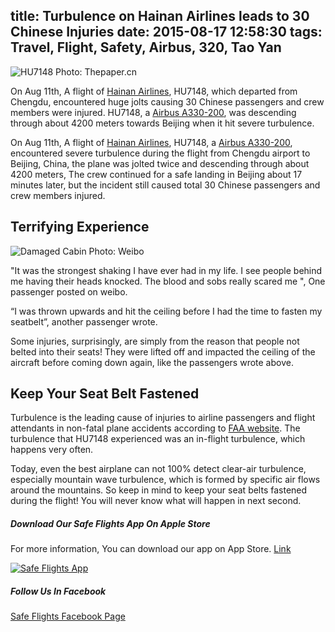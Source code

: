 title: Turbulence on Hainan Airlines leads to 30 Chinese Injuries
date: 2015-08-17 12:58:30
tags: Travel, Flight, Safety, Airbus, 320, Tao Yan
---

![HU7148 Photo: Thepaper.cn](http://www.safetyflights.com/images/flightBlog/20150811-wld-hainan-1.jpg)

On Aug 11th, A flight of [Hainan Airlines](http://www.safetyflights.com/#!/search/airline/Hainan%20Airlines), HU7148, which departed from Chengdu, encountered huge jolts causing 30 Chinese passengers and crew members were injured. HU7148, a [Airbus A330-200](http://www.safetyflights.com/#!/search/aircraft/a320), was descending through about 4200 meters towards Beijing when it hit severe turbulence.

On Aug 11th, A flight of [Hainan Airlines](http://www.safetyflights.com/#!/search/airline/Hainan%20Airlines), HU7148, a [Airbus A330-200](http://www.safetyflights.com/#!/search/aircraft/a320), encountered severe turbulence during the flight from Chengdu airport to Beijing, China, the plane was jolted twice and descending through about 4200 meters, The crew continued for a safe landing in Beijing about 17 minutes later, but the incident still caused total 30 Chinese passengers and crew members injured.

<!-- more --> 
## Terrifying Experience
![Damaged Cabin Photo: Weibo](http://avherald.com/img/hainan_a332_b-6133_beijing_150811_1.jpg)  

"It was the strongest shaking I have ever had in my life. I see people behind me having their heads knocked. The blood and sobs really scared me ", One passenger posted on weibo.

“I was thrown upwards and hit the ceiling before I had the time to fasten my seatbelt”, another passenger wrote.

Some injuries, surprisingly, are simply from the reason that people not belted into their seats! They were lifted off and impacted the ceiling of the aircraft before coming down again, like the passengers wrote above.



## Keep Your Seat Belt Fastened

Turbulence is the leading cause of injuries to airline passengers and flight attendants in non-fatal plane accidents according to [FAA website](https://www.faa.gov/passengers/fly_safe/turbulence/). The turbulence that HU7148 experienced was an in-flight turbulence, which happens very often.

Today, even the best airplane can not 100% detect clear-air turbulence, especially mountain wave turbulence, which is formed by specific air flows around the mountains. So keep in mind to keep your seat belts fastened during the flight! You will never know what will happen in next second.

##### Download Our Safe Flights  App On Apple Store
For more information, You can download our app on App Store. [Link](https://itunes.apple.com/hk/app/flight-accidents/id998433297?mt=8&ign-mpt=uo%3D4)

[![Safe Flights App](http://www.safetyflights.com/images/ios-app.png)](https://itunes.apple.com/hk/app/flight-accidents/id998433297?mt=8&ign-mpt=uo%3D4)


##### Follow Us In Facebook
[Safe Flights Facebook Page](https://www.facebook.com/FlightSafetyIsWhatWeCare?fref=ts)
